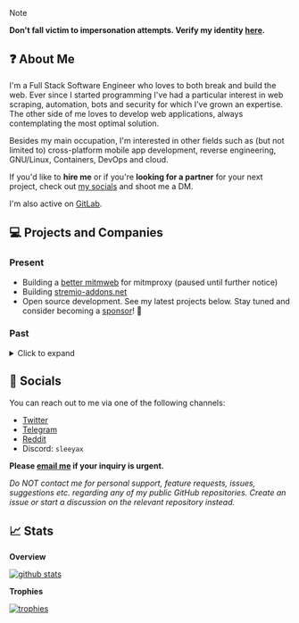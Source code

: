 > [!NOTE]  
> **Don't fall victim to impersonation attempts. Verify my identity [here](https://gist.github.com/sleeyax/9a11e158f3313826eb75ace6afee23d2).**

## :question: About Me
I'm a Full Stack Software Engineer who loves to both break and build the web. Ever since I started programming I've had a particular interest in web scraping, automation, bots and security for which I've grown an expertise. The other side of me loves to develop web applications, always contemplating the most optimal solution.

Besides my main occupation, I'm interested in other fields such as (but not limited to) cross-platform mobile app development, reverse engineering, GNU/Linux, Containers, DevOps and cloud.

If you'd like to **hire me** or if you're **looking for a partner** for your next project, check out [my socials](#Socials) and shoot me a DM.

I'm also active on [GitLab](https://gitlab.com/sleeyax).

## 💻 Projects and Companies

### Present
- Building a [better mitmweb](https://x.com/sleeyax/status/1928931602375000206?t=DjdEORcCoGsEbxDN2y-VCQ&s=19) for mitmproxy (paused until further notice)
- Building [stremio-addons.net](https://beta.stremio-addons.net)
- Open source development. See my latest projects below. Stay tuned and consider becoming a [sponsor](https://github.com/sponsors/sleeyax/)! 👀

### Past
<details>
  <summary>Click to expand</summary>

- 2025-09: Started publishing several APIs to the [RapidAPI platform](https://rapidapi.com/user/sleeyax).
- 2025-08-01 -> 2025-08-03: Built and shipped [timeapi.world](https://timeapi.world) (a better [worldtimeapi.org](https://worldtimeapi.org) that is acccurate, frequently updated, and reliable for commercial use).
- 2025-06: Started building a [better mitmweb](https://x.com/sleeyax/status/1928931602375000206?t=DjdEORcCoGsEbxDN2y-VCQ&s=19) for mitmproxy
- 2025-05 -> 2025-06: Rewrote an old legacy PHP Laravel web application to nextjs to finally resolve the technical debt
- 2025-04 -> 2025-05: Started building an open source feedback tool (development has been paused, to be picked up again at a later point in time)
- 2024-12: Started building [stremio-addons.net](https://beta.stremio-addons.net)
- 2024-10 -> 2024-11: Built and published [x-bot-sweeper](https://github.com/sleeyax/x-bot-sweeper) - a free and open source Chrome extension that removes fake followers from your X (formerly Twitter) account
- 2024-09 -> 2024-10: Built [leadiculous.io](https://github.com/orgs/leadiculous/repositories?type=source), a real-time B2C platform to help your business find new customers.
  - Leadiculous monitors social media so you don't have to spend hours browsing Reddit, Twitter/X etc. in the hopes of finding someone who might be interested in your product or service.
  - AI-filtered leads, AI crafted DMs, real-time notification & more goodies!
  - Project discontinued due to shifted personal interests. More information [here](https://github.com/leadiculous/app/discussions/1).
- 2023-06 -> 2025-03 : All in one dating app automation suite for OFM (feat. snkr friends).
  - 2023-06 -> 2024-03: Autmation bot for snapchat
    - Built an attestaition token 'signer' emulator in Java/Kotlin
    - Reverse engineered compiled protocol buffers back to their original source `.proto` files
    - Maintained a fully functional web app in C#
    - Gained devops experience deploying at scale to Microsoft Azure cloud platform
    - Learned not to trust everyone by default
  - 2023-10 -> 2023-12: Automation bot for Bumble
    - Improved an existing Bumble web bot to improve success rate
    - Partially reverse engineered Bumble Mobile's wire format (unfinished due to other priorities)
  - 2024-03 -> 2025-03: Automation bot for Tinder
    - Built a fully functional CLI app in go with varying success rates
- 2023: [Stremio](https://www.stremio.com/) media player & content aggregator
  - Bootstrapped a fresh mobile app for Android and iOS using Kotlin & Compose
- 2022: [Pixl NFT marketplace](https://github.com/infinitydotxyz) (formerly known as flow.so and infinity.xyz) to trade digital assets on the ETH blockchain
- 2019 -> 2021: [Cybersole](https://twitter.com/CyberSole) AIO (All In One) web automation software to automatically purchase online items (shoes, clothing, collectibles)
  - Wrote and maintained site modules
  - Reverse engineered all kinds of antibot and WAFs - including mobile versions
- 2019: [Ignite](https://twitter.com/lgnite) another AIO bot company 
  - Rewrote most of the codebase from JavaScript spaghetti code to a modular TypeScript codebase and migrated from plain CSS to SCSS modules
- 2018 -> ... : [Stremio Community](https://www.stremio.com/) media player & content aggregator
  - Built plenty of [addons](https://github.com/sleeyax/stremio-addons) for the platform and moderated the [r/StremioAddons](https://www.reddit.com/r/stremioaddons) community
  - Built an [unofficial SDK](https://github.com/sleeyax/stremio-addon-sdk) in Rust
- 2017-2018: [Fiverr](https://www.fiverr.com/sleeyax) where it all began...

</details>

## :wave: Socials
You can reach out to me via one of the following channels: 
- [Twitter](https://twitter.com/sleeyax)
- [Telegram](https://t.me/sleeyax)
- [Reddit](https://www.reddit.com/user/Sleeyax1)
- Discord: `sleeyax`

**Please [email me](mailto:sleeyax@gmail.com) if your inquiry is urgent.**

*Do NOT contact me for personal support, feature requests, issues, suggestions etc. regarding any of my public GitHub repositories. Create an issue or start a discussion on the relevant repository instead.*

## :chart_with_upwards_trend:  Stats
**Overview**

[![github stats](https://github-readme-stats.vercel.app/api?username=sleeyax&count_private=true&show_icons=true&hide_title=true&theme=dracula)](https://github.com/anuraghazra/github-readme-stats)

**Trophies**

[![trophies](https://github-profile-trophy.vercel.app/?username=sleeyax&theme=onedark&column=-1)](https://github.com/ryo-ma/github-profile-trophy)
